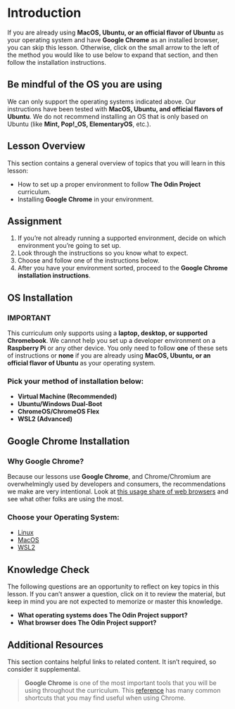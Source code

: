 # Introduction
If you are already using **MacOS, Ubuntu, or an official flavor of Ubuntu** as your operating system and have **Google Chrome** as an installed browser, you can skip this lesson. Otherwise, click on the small arrow to the left of the method you would like to use below to expand that section, and then follow the installation instructions.

## Be mindful of the OS you are using
We can only support the operating systems indicated above. Our instructions have been tested with **MacOS, Ubuntu, and official flavors of Ubuntu**. We do not recommend installing an OS that is only based on Ubuntu (like **Mint, Pop!_OS, ElementaryOS**, etc.).

## Lesson Overview
This section contains a general overview of topics that you will learn in this lesson:
- How to set up a proper environment to follow **The Odin Project** curriculum.
- Installing **Google Chrome** in your environment.

## Assignment
1. If you’re not already running a supported environment, decide on which environment you’re going to set up.
2. Look through the instructions so you know what to expect.
3. Choose and follow one of the instructions below.
4. After you have your environment sorted, proceed to the **Google Chrome installation instructions**.

## OS Installation
### **IMPORTANT**
This curriculum only supports using a **laptop, desktop, or supported Chromebook**. We cannot help you set up a developer environment on a **Raspberry Pi** or any other device. You only need to follow **one** of these sets of instructions or **none** if you are already using **MacOS, Ubuntu, or an official flavor of Ubuntu** as your operating system.

### Pick your method of installation below:
- **Virtual Machine (Recommended)**
- **Ubuntu/Windows Dual-Boot**
- **ChromeOS/ChromeOS Flex**
- **WSL2 (Advanced)**

## Google Chrome Installation
### **Why Google Chrome?**
Because our lessons use **Google Chrome**, and Chrome/Chromium are overwhelmingly used by developers and consumers, the recommendations we make are very intentional. Look at [this usage share of web browsers](https://gs.statcounter.com/browser-market-share) and see what other folks are using the most.

### Choose your Operating System:
- [Linux](#)
- [MacOS](#)
- [WSL2](#)

## Knowledge Check
The following questions are an opportunity to reflect on key topics in this lesson. If you can’t answer a question, click on it to review the material, but keep in mind you are not expected to memorize or master this knowledge.

- **What operating systems does The Odin Project support?**
- **What browser does The Odin Project support?**

## Additional Resources
This section contains helpful links to related content. It isn’t required, so consider it supplemental.

> **Google Chrome** is one of the most important tools that you will be using throughout the curriculum. This [reference](https://support.google.com/chrome/answer/157179?hl=en) has many common shortcuts that you may find useful when using Chrome.
